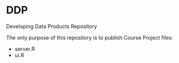 # DDP
Developing Data Products Repository

The only purpose of this repository is to publish
Course Project files:   

- server.R  
- ui.R  

